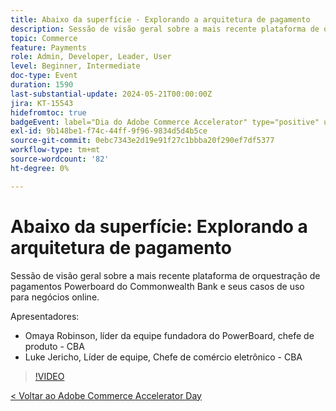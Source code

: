 ```yaml
---
title: Abaixo da superfície - Explorando a arquitetura de pagamento
description: Sessão de visão geral sobre a mais recente plataforma de orquestração de pagamentos Powerboard do Commonwealth Bank e seus casos de uso para negócios online.
topic: Commerce
feature: Payments
role: Admin, Developer, Leader, User
level: Beginner, Intermediate
doc-type: Event
duration: 1590
last-substantial-update: 2024-05-21T00:00:00Z
jira: KT-15543
hidefromtoc: true
badgeEvent: label="Dia do Adobe Commerce Accelerator" type="positive" url="https://experienceleague.adobe.com/pt-br/docs/events/apac-commerce-recordings/2024/overview"
exl-id: 9b148be1-f74c-44ff-9f96-9834d5d4b5ce
source-git-commit: 0ebc7343e2d19e91f27c1bbba20f290ef7df5377
workflow-type: tm+mt
source-wordcount: '82'
ht-degree: 0%

---
```


# Abaixo da superfície: Explorando a arquitetura de pagamento

Sessão de visão geral sobre a mais recente plataforma de orquestração de pagamentos Powerboard do Commonwealth Bank e seus casos de uso para negócios online.

Apresentadores:

+ Omaya Robinson, líder da equipe fundadora do PowerBoard, chefe de produto - CBA
+ Luke Jericho, Líder de equipe, Chefe de comércio eletrônico - CBA

>[!VIDEO](https://video.tv.adobe.com/v/3455481/?learn=on&captions=por_br)

[&lt; Voltar ao Adobe Commerce Accelerator Day](./overview.md)
